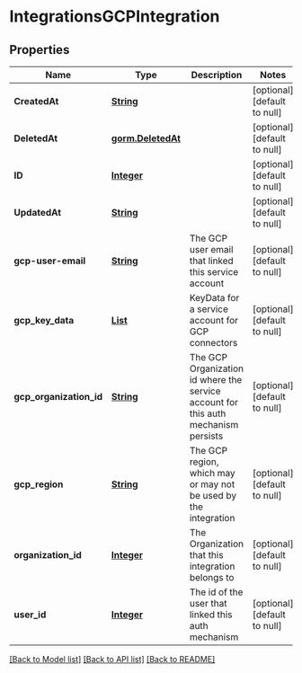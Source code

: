 # IntegrationsGCPIntegration
## Properties

Name | Type | Description | Notes
------------ | ------------- | ------------- | -------------
**CreatedAt** | [**String**](string.md) |  | [optional] [default to null]
**DeletedAt** | [**gorm.DeletedAt**](gorm.DeletedAt.md) |  | [optional] [default to null]
**ID** | [**Integer**](integer.md) |  | [optional] [default to null]
**UpdatedAt** | [**String**](string.md) |  | [optional] [default to null]
**gcp-user-email** | [**String**](string.md) | The GCP user email that linked this service account | [optional] [default to null]
**gcp\_key\_data** | [**List**](integer.md) | KeyData for a service account for GCP connectors | [optional] [default to null]
**gcp\_organization\_id** | [**String**](string.md) | The GCP Organization id where the service account for this auth mechanism persists | [optional] [default to null]
**gcp\_region** | [**String**](string.md) | The GCP region, which may or may not be used by the integration | [optional] [default to null]
**organization\_id** | [**Integer**](integer.md) | The Organization that this integration belongs to | [optional] [default to null]
**user\_id** | [**Integer**](integer.md) | The id of the user that linked this auth mechanism | [optional] [default to null]

[[Back to Model list]](../README.md#documentation-for-models) [[Back to API list]](../README.md#documentation-for-api-endpoints) [[Back to README]](../README.md)

